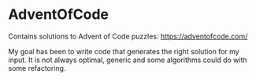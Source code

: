 # AdventOfCode
Contains solutions to Advent of Code puzzles: https://adventofcode.com/

My goal has been to write code that generates the right solution for my input. It is not always optimal, generic and some algorithms could do with some refactoring.
